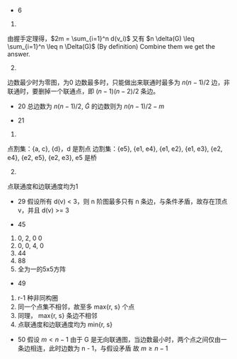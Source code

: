 - 6
1. 
由握手定理得，$2m = \sum_{i=1}^n d(v_i)$ 
又有 $n \delta(G) \leq \sum_{i=1}^n \leq n \Delta(G)$ (By definition)
Combine them we get the answer.

2. 
边数最少时为零图，为0
边数最多时，只能做出来联通时最多为 $n(n-1) / 2$ 边，非联通时，要删掉一个联通点，即 $(n-1)(n-2) / 2$ 条边。

- 20
总边数为 $n(n-1) / 2$, $\bar{G}$ 的边数则为 $n(n-1) / 2 - m$ 

- 21
1. 
点割集：{a, c}, {d}，d 是割点
边割集：{e5}, {e1, e4}, {e1, e2}, {e1, e3}, {e2, e4}, {e2, e5}, {e2, e3}, e5 是桥

2. 
点联通度和边联通度均为1

- 29
假设所有 d(v) < 3，则 n 阶图最多只有 n 条边，与条件矛盾，故存在顶点 v，并且 d(v) >= 3

- 45
1. 0, 2, 0 0
2. 0, 0, 4, 0
3. 44
4. 88
5. 全为一的5x5方阵

- 49
1. r-1 种非同构圈
2. 同一个点集不相邻，故至多 max{r, s} 个点
3. 同理， max{r, s} 条边不相邻
4. 点联通度和边联通度均为 min{r, s}

- 50
假设 $m < n - 1$
由于 G 是无向联通图，当边数最小时，两个点之间仅由一条边相连，此时边数为 n - 1，与假设矛盾
故 $m \geq n - 1$

